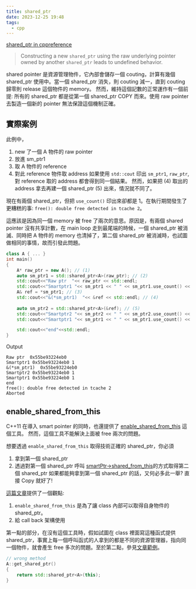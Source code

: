 ```yaml
---
title: shared_ptr
date: 2023-12-25 19:48
tags:
  - cpp
---
```

[shared_ptr in cppreference](https://en.cppreference.com/w/cpp/memory/shared_ptr)

> Constructing a new `shared_ptr` using the raw underlying pointer owned by another `shared_ptr` leads to undefined behavior.

shared pointer 是資源管理物件，它內部會儲存一個 couting，計算有幾個 shared_ptr 使用中。當一個 shared_ptr 消失，則 couting 減一，直到 couting 歸零則 release 這個物件的 memory。
然而，維持這個記數的正常運作有一個前提: 所有的 shared_ptr 都是從第一個 shared_ptr COPY 而來。使用 raw pointer 去製造一個新的 pointer 無法保證這個機制正確。

## 實際案例
此例中，
1. new 了一個 A 物件的 raw pointer 
2. 放進 sm_ptr1
3. 取 A 物件的 reference 
4. 對此 reference 物件取 address
如果使用 `std::cout` 印出 `sm_ptr1`, `raw_ptr`, 對 reference 取的 address 都會得到同一個結果。
然而，如果把 (4) 取出的 address 拿去再建一個 shared_ptr (5) 出來，情況就不同了。

現在有兩個 shared_ptr，但把 `use_count()` 印出來卻都是 1。在執行期間發生了更糟糕的事: `free(): double free detected in tcache 2`。

這應該是因為同一個 memory 被 free 了兩次的意思。原因是，有兩個 shared pointer 沒有共享計數，在 main loop 走到最尾端的時候，一個 shared_ptr 被消滅、同時把 A 物件的 memory 也清掉了，第二個 shared_ptr 被消滅時，也試圖做相同的事情，故而引發此問題。


```cpp
class A { ... }
int main()
{
    A* raw_ptr = new A(); // (1)
    auto sm_ptr1 = std::shared_ptr<A>(raw_ptr); // (2)
    std::cout<<"Raw ptr  "<< raw_ptr << std::endl;
    std::cout<<"Smartptr1 "<< sm_ptr1 << " " << sm_ptr1.use_count() << std::endl;
    A& ref = *sm_ptr1; // (3)
    std::cout<<"&(*sm_ptr1)  "<< &ref << std::endl; // (4)
    
    auto sm_ptr2 = std::shared_ptr<A>(&ref); // (5)
    std::cout<<"Smartptr2 "<< sm_ptr2 << " " << sm_ptr2.use_count() << std::endl;
    std::cout<<"Smartptr1 "<< sm_ptr1 << " " << sm_ptr1.use_count() << std::endl;

    std::cout<<"end"<<std::endl;
}
```
Output
```
Raw ptr  0x55be93224eb0
Smartptr1 0x55be93224eb0 1
&(*sm_ptr1)  0x55be93224eb0
Smartptr2 0x55be93224eb0 1
Smartptr1 0x55be93224eb0 1
end
free(): double free detected in tcache 2
Aborted
```


## enable_shared_from_this
C++11 在導入 smart pointer 的同時，也還提供了 [enable_shared_from_this](https://en.cppreference.com/w/cpp/memory/enable_shared_from_this) 這個工具。
然而，這個工具不能解決上面被 free 兩次的問題。

想要透過 `enable_shared_from_this` 取得技術正確的 shared_ptr，你必須
1. 拿到第一個 shared_ptr 
2. 透過對第一個 shared_ptr 呼叫 [smartPtr->shared_from_this](https://en.cppreference.com/w/cpp/memory/enable_shared_from_this/shared_from_this "cpp/memory/enable shared from this/shared from this")的方式取得第二個 shared_ptr
如果都能夠拿到第一個 shared_ptr 的話，又何必多此一舉? 直接 Copy 就好了!

[這篇文章](https://kheresy.wordpress.com/2018/08/08/enable_shared_from_this/)提供了一個觀點: 
1. `enable_shared_from_this` 是為了讓 class 內部可以取得自身物件的 shared_ptr。
2. 給 call back 架構使用

第一點的部分，在沒有這個工具時，假如試圖在 class 裡面寫這種函式提供 shared_ptr，事實上每一個呼叫函式的人拿到的都是不同的資源管理器，指向同一個物件，就會產生 free 多次的問題。至於第二點，參見[文章範例](https://kheresy.wordpress.com/2018/08/08/enable_shared_from_this/)。

```cpp
// wrong method
A::get_shared_ptr()
{
	return std::shared_ptr<A>(this);
}
```


